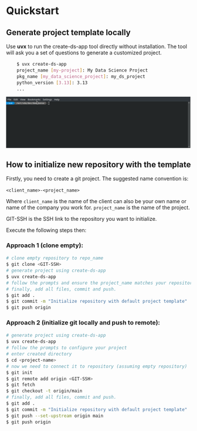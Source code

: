 # **Quickstart**

## Generate project template locally

Use **uvx** to run the create-ds-app tool directly without installation. The tool will ask you a set of questions to generate a customized project.

``` bash
    $ uvx create-ds-app
    project_name [my-project]: My Data Science Project
    pkg_name [my_data_science_project]: my_ds_project
    python_version [3.13]: 3.13
    ...
```

![Presentation of create-ds-app generator](_static/make_template.gif "How to use create-ds-app locally.")

## How to initialize new repository with the template

Firstly, you need to create a git project. The suggested name convention is:

`<client_name>-<project_name>`

Where `client_name` is the name of the client can also be your own name or name of the company you work for. `project_name` is the name of the project.

GIT-SSH is the SSH link to the repository you want to initialize.

Execute the following steps then:

### Approach 1 (clone empty):

```bash
# clone empty repository to repo_name
$ git clone <GIT-SSH>
# generate project using create-ds-app
$ uvx create-ds-app
# follow the prompts and ensure the project_name matches your repository name
# finally, add all files, commit and push.
$ git add .
$ git commit -m "Initialize repository with default project template"
$ git push origin
```

### Approach 2 (initialize git locally and push to remote):

```bash
# generate project using create-ds-app
$ uvx create-ds-app
# follow the prompts to configure your project
# enter created directory
$ cd <project-name>
# now we need to connect it to repository (assuming empty repository)
$ git init
$ git remote add origin <GIT-SSH>
$ git fetch
$ git checkout -t origin/main
# finally, add all files, commit and push.
$ git add .
$ git commit -m "Initialize repository with default project template"
$ git push --set-upstream origin main
$ git push origin
```
